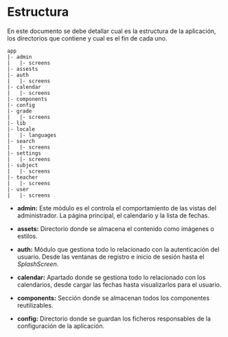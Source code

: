 # Estructura

En este documento se debe detallar cual es la estructura de la aplicación, los directorios que contiene y cual es el fin de cada uno.

```
app
|- admin
|   |- screens
|- assests
|- auth
|   |- screens
|- calendar
|   |- screens
|- components
|- config
|- grade
|   |- screens
|- lib
|- locale
|   |- languages
|- search
|   |- screens
|- settings
|   |- screens
|- subject
|   |- screens
|- teacher
|   |- screens
|- user
|   |- screens
```

* **admin:** Este módulo es el controla el comportamiento de las vistas del administrador. La página principal, el calendario y la lista de fechas.

* **assets:** Directorio donde se almacena el contenido como imágenes o estilos.

* **auth:** Módulo que gestiona todo lo relacionado con la autenticación del usuario. Desde las ventanas de registro e inicio de sesión hasta el _SplashScreen_.

* **calendar:** Apartado donde se gestiona todo lo relacionado con los calendarios, desde cargar las fechas hasta visualizarlos para el usuario.

* **components:** Sección donde se almacenan todos los componentes reutilizables.

* **config:** Directorio donde se guardan los ficheros responsables de la configuración de la aplicación.
